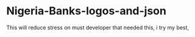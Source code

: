 # Nigeria-Banks-logos-and-json
This will reduce stress on must developer that needed this, i try my best,
